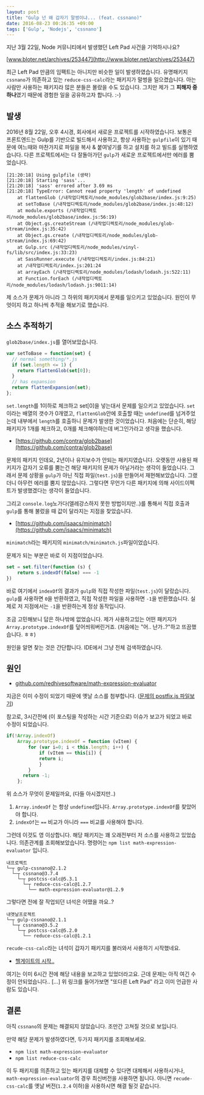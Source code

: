 ```yaml
---
layout: post
title: "Gulp 넌 왜 갑자기 말썽이냐... (feat. cssnano)"
date: 2016-08-23 00:26:35 +09:00
tags: ['Gulp', 'Nodejs', 'cssnano']
---
```


지난 3월 22일, Node 커뮤니티에서 발생했던 Left Pad 사건을 기억하시나요?

[www.bloter.net/archives/253447](http://www.bloter.net/archives/253447)

최근 Left Pad 만큼의 임팩트는 아니지만 비슷한 일이 발생하였습니다. 유명패키지 `cssnano`가 의존하고 있는 `reduce-css-calc`라는 패키지가 말썽을 일으켰습니다. 아는 사람만 사용하는 패키지라 많은 분들은 몰랐을 수도 
있습니다. 그치만 제가 그 **피해자 중 하나**였기 때문에 경험한 일을 공유하고자 합니다. :-)

## 발생

2016년 8월 22일, 오후 4시경, 회사에서 새로운 프로젝트를 시작하였습니다. 보통은 프론트엔드는 Gulp를 기반으로 빌드해서 사용하고, 항상 사용하는 `gulpfile`이 있기 때문에 여느때와 마찬가지로 파일을 복사 & 붙여넣기를 하고 설치를 하고 빌드를 실행하였습니다. 다른 프로젝트에서는 다 잘돌아가던 `gulp`가 새로운 프로젝트에서만 에러를 뿜었습니다.

```
[21:20:18] Using gulpfile (생략)
[21:20:18] Starting 'sass'...
[21:20:18] 'sass' errored after 3.69 ms
[21:20:18] TypeError: Cannot read property 'length' of undefined
    at flattenGlob (/내작업디렉토리/node_modules/glob2base/index.js:9:25)
    at setToBase (/내작업디렉토리/node_modules/glob2base/index.js:48:12)
    at module.exports (/내작업디렉토리/node_modules/glob2base/index.js:56:19)
    at Object.gs.createStream (/내작업디렉토리/node_modules/glob-stream/index.js:35:42)
    at Object.gs.create (/내작업디렉토리/node_modules/glob-stream/index.js:69:42)
    at Gulp.src (/내작업디렉토리/node_modules/vinyl-fs/lib/src/index.js:33:23)
    at SassRunner.execute (/내작업디렉토리/index.js:84:21)
    at /내작업디렉토리/index.js:201:24
    at arrayEach (/내작업디렉토리/node_modules/lodash/lodash.js:522:11)
    at Function.forEach (/내작업디렉토리/node_modules/lodash/lodash.js:9011:14)
```

제 소스가 문제가 아니라 그 하위의 패키지에서 문제를 일으키고 있었습니다. 원인이 무엇이지 하고 하나씩 추적을 해보기로 했습니다.

## 소스 추적하기

`glob2base/index.js`를 열어보았습니다.

```js
var setToBase = function(set) {
  // normal something/*.js
  if (set.length <= 1) {
    return flattenGlob(set[0]);
  }
  // has expansion
  return flattenExpansion(set);
};
```

`set.length`를 1이하로 체크하고 set[0]을 넣는대서 문제를 일으키고 있었습니다. `set`이라는 배열의 갯수가 0개였고, `flattenGlob`안에 호출할 때는 `undefined`를 넘겨주었는데 내부에서 `length`를 호출하니 문제가 발생한 것이었습니다. 처음에는 단순히, 해당 패키지가 1개를 체크하고, 0개를 체크해야하는데 버그인가라고 생각을 했습니다.

- [https://github.com/contra/glob2base](https://github.com/contra/glob2base)

문제의 패키지 인데요, 2년이나 유지보수가 안되는 패키지였습니다. 오랫동안 사용된 패키지가 갑자기 오류를 뿜는건 해당 패키지의 문제가 아닐거라는 생각이 들었습니다. 그래서 문제 상황을 `gulp`가 아닌 직접 파일(`test.js`)을 만들어서 재현해보았습니다. 그랬더니 아무런 에러를 뿜지 않았습니다. 그렇다면 무언가 다른 패키지에 의해 사이드이펙트가 발생했겠다는 생각이 들었습니다.

그리고 `console.log`노가다(엘레강스하지 못한 방법이지만..)를 통해서 직접 호출과 `gulp`를 통해 불렀을 때 값이 달라지는 지점을 찾았습니다.

- [https://github.com/isaacs/minimatch](https://github.com/isaacs/minimatch)

`minimatch`라는 패키지의 `minimatch/minimatch.js`파일이었습니다.

문제가 되는 부분은 바로 이 지점이었습니다.

```js
set = set.filter(function (s) {
    return s.indexOf(false) === -1
})
```

바로 여기에서 `indexOf`의 결과가 `gulp`와 직접 작성한 파일(`test.js`)이 달랐습니다. `gulp`를 사용하면 `0`을 반환하였고, 직접 작성한 파일을 사용하면 `-1`을 반환했습니다. 실제로 저 지점에서는 `-1`을 반환하는게 정상 동작입니다.

조금 고민해보니 답은 하나밖에 없었습니다. 제가 사용하고있는 어떤 패키지가 `Array.prototype.indexOf`를 덮어씌워버린거죠. (처음에는 "어.. 난가..?"하고 뜨끔했습니다. ㅎㅎ)

원인을 알면 찾는 것은 간단합니다. IDE에서 그냥 전체 검색하였습니다.

## 원인

- [github.com/redhivesoftware/math-expression-evaluator](https://github.com/redhivesoftware/math-expression-evaluator)

지금은 이미 수정이 되었기 때문에 옛날 소스를 첨부합니다. ([문제의 postfix.js 파일보기](https://github.com/redhivesoftware/math-expression-evaluator/blob/30311170875fc6c795e9eed31085ac2a08431ed7/src/postfix.js#L3))

참고로, 3시간전에 (이 포스팅을 작성하는 시간 기준으로) 이슈가 보고가 되었고 바로 수정이 되었습니다.

```js
if(!Array.indexOf)
	Array.prototype.indexOf = function (vItem) {
		for (var i=0; i < this.length; i++) {
			if (vItem == this[i]) {
			return i;
			}
		}
	  return -1;
	};

```

위 소스가 무엇이 문제일까요, (다들 아시겠지만..)

1. `Array.indexOf` 는 항상 `undefined`입니다. `Array.prototype.indexOf`를 찾았어야 합니다.
2. `indexOf`는 `==` 비교가 아니라 `===` 비교를 사용해야 합니다.


그런데 이것도 영 이상합니다. 해당 패키지는 꽤 오래전부터 저 소스를 사용하고 있었습니다. 의존관계를 조회해보았습니다. 명령어는 `npm list math-expression-evaluator` 입니다.

```
내프로젝트
└─┬ gulp-cssnano@2.1.2
  └─┬ cssnano@3.7.4
    └─┬ postcss-calc@5.3.1
      └─┬ reduce-css-calc@1.2.7
        └── math-expression-evaluator@1.2.9
```

그렇다면 전에 잘 작업되던 녀석은 어땠을 까요..?

```
내옛날프로젝트
└─┬ gulp-cssnano@2.1.1
  └─┬ cssnano@3.5.2
    └─┬ postcss-calc@5.2.0
      └── reduce-css-calc@1.2.1
```

`recude-css-calc`라는 녀석이 갑자기 패키지를 불러와서 사용하기 시작했네요.

- [헬게이트의 시작..](https://github.com/MoOx/reduce-css-calc/commit/aebe8f7adce937c0fec4c1315e4113ef74cadb6a)

여기는 이미 6시간 전에 해당 내용을 보고하고 있었더라고요. 근데 문제는 아직 여긴 수정이 안되었습니다.. [...] 위 링크를 들어가보면 "또다른 Left Pad" 라고 이미 언급한 사람도 있습니다.

## 결론

아직 `cssnano`의 문제는 해결되지 않았습니다. 조만간 고쳐질 것으로 보입니다.

만약 해당 문제가 발생하였다면, 두가지 패키지를 조회해보세요.

- `npm list math-expression-evaluator`
- `npm list reduce-css-calc`

이 두 패키지를 의존하고 있는 패키지를 대체할 수 있다면 대체해서 사용하시거나, `math-expression-evaluator`의 경우 최신버전을 사용하면 됩니다. 아니면 `recude-css-calc`를 옛날 버전(`1.2.4` 이하)을 사용하시면 해결 될것 같습니다.

